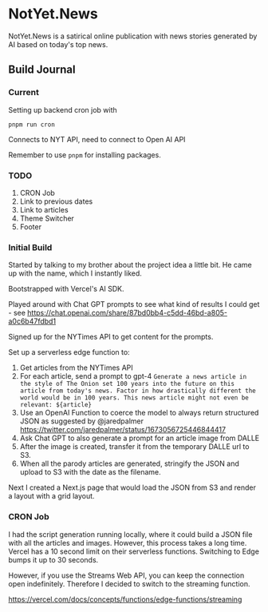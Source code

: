 # NotYet.News


NotYet.News is a satirical online publication with news stories generated by AI based on today's top news.

## Build Journal

### Current

Setting up backend cron job with

```
pnpm run cron
```

Connects to NYT API, need to connect to Open AI API

Remember to use `pnpm` for installing packages.


### TODO

1. CRON Job
2. Link to previous dates
3. Link to articles
4. Theme Switcher
5. Footer


### Initial Build

Started by talking to my brother about the project idea a little bit. He came up with the name, which I instantly liked.

Bootstrapped with Vercel's AI SDK.

Played around with Chat GPT prompts to see what kind of results I could get - see https://chat.openai.com/share/87bd0bb4-c5dd-46bd-a805-a0c6b47fdbd1

Signed up for the NYTimes API to get content for the prompts.

Set up a serverless edge function to:

1. Get articles from the NYTimes API
2. For each article, send a prompt to gpt-4 `Generate a news article in the style of The Onion set 100 years into the future on this article from today's news. Factor in how drastically different the world would be in 100 years. This news article might not even be relevant: ${article}`
3. Use an OpenAI Function to coerce the model to always return structured JSON as suggested by @jaredpalmer https://twitter.com/jaredpalmer/status/1673056725446844417
4. Ask Chat GPT to also generate a prompt for an article image from DALLE 
5. After the image is created, transfer it from the temporary DALLE url to S3.
6. When all the parody articles are generated, stringify the JSON and upload to S3 with the date as the filename.

Next I created a Next.js page that would load the JSON from S3 and render a layout with a grid layout.


### CRON Job

I had the script generation running locally, where it could build a JSON file with all the articles and images. However, this process takes a long time. Vercel has a 10 second limit on their serverless functions. Switching to Edge bumps it up to 30 seconds.

However, if you use the Streams Web API, you can keep the connection open indefinitely. Therefore I decided to switch to the streaming function.

https://vercel.com/docs/concepts/functions/edge-functions/streaming







